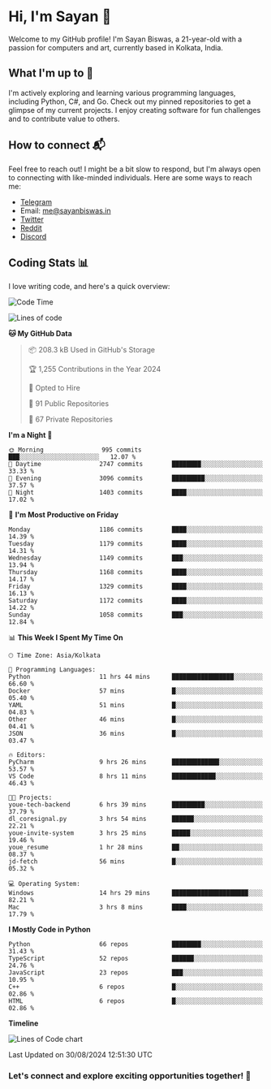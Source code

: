 # Hi, I'm Sayan 👋

Welcome to my GitHub profile! I'm Sayan Biswas, a 21-year-old with a passion for computers and art, currently based in Kolkata, India.

## What I'm up to 🚀

I'm actively exploring and learning various programming languages, including Python, C#, and Go. Check out my pinned repositories to get a glimpse of my current projects. I enjoy creating software for fun challenges and to contribute value to others.

## How to connect 📬

Feel free to reach out! I might be a bit slow to respond, but I'm always open to connecting with like-minded individuals. Here are some ways to reach me:

- [Telegram](https://t.me/dank_as_fuck)
- Email: [me@sayanbiswas.in](mailto:me@sayanbiswas.in)
- [Twitter](https://twitter.com/TheDankDel)
- [Reddit](https://www.reddit.com/user/dank_as_fuck_/)
- [Discord](https://discordapp.com/users/506536929152466945)

## Coding Stats 📊

I love writing code, and here's a quick overview:

<!--START_SECTION:waka-->
![Code Time](http://img.shields.io/badge/Code%20Time-1%2C704%20hrs%2010%20mins-blue)

![Lines of code](https://img.shields.io/badge/From%20Hello%20World%20I%27ve%20Written-5.9%20million%20lines%20of%20code-blue)

**🐱 My GitHub Data** 

> 📦 208.3 kB Used in GitHub's Storage 
 > 
> 🏆 1,255 Contributions in the Year 2024
 > 
> 💼 Opted to Hire
 > 
> 📜 91 Public Repositories 
 > 
> 🔑 67 Private Repositories 
 > 
**I'm a Night 🦉** 

```text
🌞 Morning                995 commits         ███░░░░░░░░░░░░░░░░░░░░░░   12.07 % 
🌆 Daytime                2747 commits        ████████░░░░░░░░░░░░░░░░░   33.33 % 
🌃 Evening                3096 commits        █████████░░░░░░░░░░░░░░░░   37.57 % 
🌙 Night                  1403 commits        ████░░░░░░░░░░░░░░░░░░░░░   17.02 % 
```
📅 **I'm Most Productive on Friday** 

```text
Monday                   1186 commits        ████░░░░░░░░░░░░░░░░░░░░░   14.39 % 
Tuesday                  1179 commits        ████░░░░░░░░░░░░░░░░░░░░░   14.31 % 
Wednesday                1149 commits        ███░░░░░░░░░░░░░░░░░░░░░░   13.94 % 
Thursday                 1168 commits        ████░░░░░░░░░░░░░░░░░░░░░   14.17 % 
Friday                   1329 commits        ████░░░░░░░░░░░░░░░░░░░░░   16.13 % 
Saturday                 1172 commits        ████░░░░░░░░░░░░░░░░░░░░░   14.22 % 
Sunday                   1058 commits        ███░░░░░░░░░░░░░░░░░░░░░░   12.84 % 
```


📊 **This Week I Spent My Time On** 

```text
🕑︎ Time Zone: Asia/Kolkata

💬 Programming Languages: 
Python                   11 hrs 44 mins      █████████████████░░░░░░░░   66.60 % 
Docker                   57 mins             █░░░░░░░░░░░░░░░░░░░░░░░░   05.40 % 
YAML                     51 mins             █░░░░░░░░░░░░░░░░░░░░░░░░   04.83 % 
Other                    46 mins             █░░░░░░░░░░░░░░░░░░░░░░░░   04.41 % 
JSON                     36 mins             █░░░░░░░░░░░░░░░░░░░░░░░░   03.47 % 

🔥 Editors: 
PyCharm                  9 hrs 26 mins       █████████████░░░░░░░░░░░░   53.57 % 
VS Code                  8 hrs 11 mins       ████████████░░░░░░░░░░░░░   46.43 % 

🐱‍💻 Projects: 
youe-tech-backend        6 hrs 39 mins       █████████░░░░░░░░░░░░░░░░   37.79 % 
dl_coresignal.py         3 hrs 54 mins       ██████░░░░░░░░░░░░░░░░░░░   22.21 % 
youe-invite-system       3 hrs 25 mins       █████░░░░░░░░░░░░░░░░░░░░   19.46 % 
youe_resume              1 hr 28 mins        ██░░░░░░░░░░░░░░░░░░░░░░░   08.37 % 
jd-fetch                 56 mins             █░░░░░░░░░░░░░░░░░░░░░░░░   05.32 % 

💻 Operating System: 
Windows                  14 hrs 29 mins      █████████████████████░░░░   82.21 % 
Mac                      3 hrs 8 mins        ████░░░░░░░░░░░░░░░░░░░░░   17.79 % 
```

**I Mostly Code in Python** 

```text
Python                   66 repos            ████████░░░░░░░░░░░░░░░░░   31.43 % 
TypeScript               52 repos            ██████░░░░░░░░░░░░░░░░░░░   24.76 % 
JavaScript               23 repos            ███░░░░░░░░░░░░░░░░░░░░░░   10.95 % 
C++                      6 repos             █░░░░░░░░░░░░░░░░░░░░░░░░   02.86 % 
HTML                     6 repos             █░░░░░░░░░░░░░░░░░░░░░░░░   02.86 % 
```



**Timeline**

![Lines of Code chart](https://raw.githubusercontent.com/Dank-del/Dank-del/main/assets/bar_graph.png)


 Last Updated on 30/08/2024 12:51:30 UTC
<!--END_SECTION:waka-->

### Let's connect and explore exciting opportunities together! 🚀
